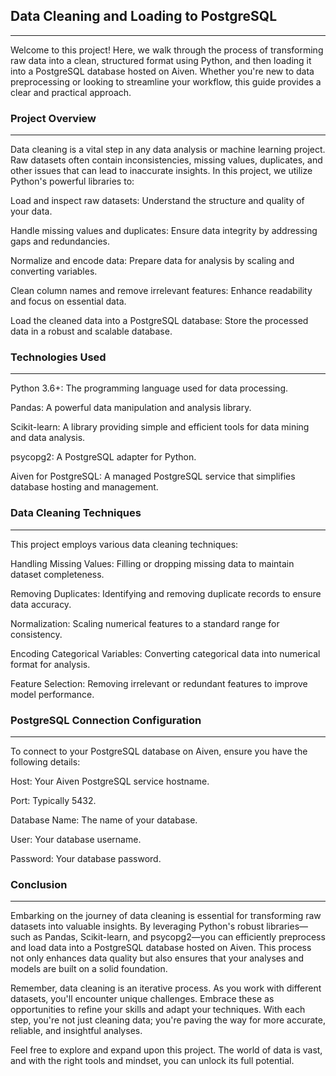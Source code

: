 ## Data Cleaning and Loading to PostgreSQL 
---
Welcome to this project! Here, we walk through the process of transforming raw data into a clean, structured format using Python, and then loading it into a PostgreSQL database hosted on Aiven. Whether you're new to data preprocessing or looking to streamline your workflow, this guide provides a clear and practical approach.

### Project Overview
---
Data cleaning is a vital step in any data analysis or machine learning project. Raw datasets often contain inconsistencies, missing values, duplicates, and other issues that can lead to inaccurate insights. In this project, we utilize Python's powerful libraries to:

Load and inspect raw datasets: Understand the structure and quality of your data.

Handle missing values and duplicates: Ensure data integrity by addressing gaps and redundancies.

Normalize and encode data: Prepare data for analysis by scaling and converting variables.

Clean column names and remove irrelevant features: Enhance readability and focus on essential data.

Load the cleaned data into a PostgreSQL database: Store the processed data in a robust and scalable database.

### Technologies Used
---
Python 3.6+: The programming language used for data processing.

Pandas: A powerful data manipulation and analysis library.

Scikit-learn: A library providing simple and efficient tools for data mining and data analysis.

psycopg2: A PostgreSQL adapter for Python.

Aiven for PostgreSQL: A managed PostgreSQL service that simplifies database hosting and management.

### Data Cleaning Techniques
---
This project employs various data cleaning techniques:

Handling Missing Values: Filling or dropping missing data to maintain dataset completeness.

Removing Duplicates: Identifying and removing duplicate records to ensure data accuracy.

Normalization: Scaling numerical features to a standard range for consistency.

Encoding Categorical Variables: Converting categorical data into numerical format for analysis.

Feature Selection: Removing irrelevant or redundant features to improve model performance.

### PostgreSQL Connection Configuration
---
To connect to your PostgreSQL database on Aiven, ensure you have the following details:

Host: Your Aiven PostgreSQL service hostname.

Port: Typically 5432.

Database Name: The name of your database.

User: Your database username.

Password: Your database password.

### Conclusion
---
Embarking on the journey of data cleaning is essential for transforming raw datasets into valuable insights. By leveraging Python's robust libraries—such as Pandas, Scikit-learn, and psycopg2—you can efficiently preprocess and load data into a PostgreSQL database hosted on Aiven. This process not only enhances data quality but also ensures that your analyses and models are built on a solid foundation.

Remember, data cleaning is an iterative process. As you work with different datasets, you'll encounter unique challenges. Embrace these as opportunities to refine your skills and adapt your techniques. With each step, you're not just cleaning data; you're paving the way for more accurate, reliable, and insightful analyses.

Feel free to explore and expand upon this project. The world of data is vast, and with the right tools and mindset, you can unlock its full potential.
